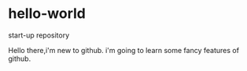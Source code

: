 # hello-world
start-up repository

Hello there,i'm new to github.
i'm going to learn some fancy features of github.
